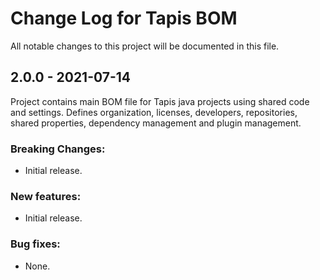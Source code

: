# Change Log for Tapis BOM

All notable changes to this project will be documented in this file.

## 2.0.0 - 2021-07-14

Project contains main BOM file for Tapis java projects using shared
code and settings.
Defines organization, licenses, developers, repositories, shared
properties, dependency management and plugin management.

### Breaking Changes:
- Initial release.

### New features:
 - Initial release.

### Bug fixes:
- None.
